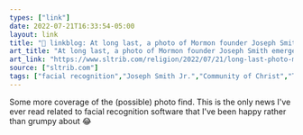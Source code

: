 ```yaml
---
types: ["link"]
date: 2022-07-21T16:33:54-05:00
layout: link
title: "🔗 linkblog: At long last, a photo of Mormon founder Joseph Smith emerges'"
art_title: "At long last, a photo of Mormon founder Joseph Smith emerges"
art_link: "https://www.sltrib.com/religion/2022/07/21/long-last-photo-mormon-founder/"
source: ["sltrib.com"]
tags: ["facial recognition","Joseph Smith Jr.","Community of Christ","The Church of Jesus Christ of Latter-day Saints","Lach Mackay"]
---
```

Some more coverage of the (possible) photo find. This is the only news I've ever read related to facial recognition software that I've been happy rather than grumpy about 😂
 
